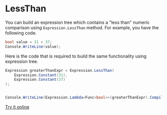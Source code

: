 # LessThan

You can build an expression tree which contains a "less than" numeric comparison using `Expression.LessThan` method. For example, you have the following code.

```csharp
bool value = 31 < 37;
Console.WriteLine(value);
```

Here is the code that is required to build the same functionality using expression tree. 

```csharp
Expression greaterThanExpr = Expression.LessThan(
    Expression.Constant(31),
    Expression.Constant(37)
);


Console.WriteLine(Expression.Lambda<Func<bool>>(greaterThanExpr).Compile()());
```

[Try it online](https://dotnetfiddle.net/ZfiLPY)